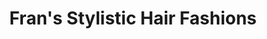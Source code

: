 ---
title: "Fran's Stylistic Hair Fashions"
url: /johnston/frans-stylistic-hair-fashions/
shop: hairdresser
---
